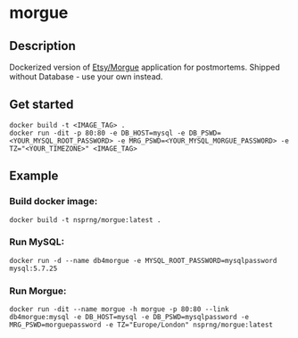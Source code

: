 # morgue

## Description
Dockerized version of [Etsy/Morgue](https://github.com/etsy/morgue) application for postmortems.
Shipped without Database - use your own instead.

## Get started
```
docker build -t <IMAGE_TAG> .
docker run -dit -p 80:80 -e DB_HOST=mysql -e DB_PSWD=<YOUR_MYSQL_ROOT_PASSWORD> -e MRG_PSWD=<YOUR_MYSQL_MORGUE_PASSWORD> -e TZ="<YOUR_TIMEZONE>" <IMAGE_TAG>
```
## Example
### Build docker image:
```
docker build -t nsprng/morgue:latest .
```
### Run MySQL: 
```
docker run -d --name db4morgue -e MYSQL_ROOT_PASSWORD=mysqlpassword mysql:5.7.25
```
### Run Morgue:
```
docker run -dit --name morgue -h morgue -p 80:80 --link db4morgue:mysql -e DB_HOST=mysql -e DB_PSWD=mysqlpassword -e MRG_PSWD=morguepassword -e TZ="Europe/London" nsprng/morgue:latest
```
